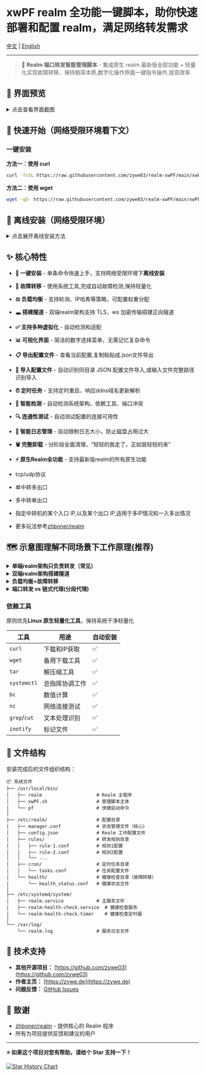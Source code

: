 # xwPF realm 全功能一键脚本，助你快速部署和配置 realm，满足网络转发需求

[中文](README.md) | [English](README_EN.md)

---

> 🚀 **Realm 端口转发智能管理脚本** - 集成原生 realm 最新版全部功能 + 轻量化实现故障转移，保持极简本质,数字化操作界面一键指令操作,提高效率

## 📸 界面预览

<details>
<summary>点击查看界面截图</summary>

**主界面**
![主界面](https://i.mji.rip/2025/07/17/00ea7f801a89bb83cf6d4cbef4a050e5.png)

**定时任务管理**
![定时任务](https://i.mji.rip/2025/07/11/46ad95de9117d32b444097ead36f9850.png)

**转发配置管理**
![配置管理](https://i.mji.rip/2025/07/17/56557ca87dee48d112b735ad78e0f65e.png)

**负载均衡与故障转移**
![负载均衡+故障转移](https://i.mji.rip/2025/07/17/e545e7ee444a0a2aa3592d080678696c.png)

</details>

## 🚀 快速开始（网络受限环境看下文）

### 一键安装

**方法一：使用 curl**
```bash
curl -fsSL https://raw.githubusercontent.com/zywe03/realm-xwPF/main/xwPF.sh | sudo bash -s install
```

**方法二：使用 wget**
```bash
wget -qO- https://raw.githubusercontent.com/zywe03/realm-xwPF/main/xwPF.sh | sudo bash -s install
```

## 🧭 离线安装（网络受限环境）

<details>
<summary>点击展开离线安装方法</summary>

适用于无法直接访问 GitHub 的服务器环境：(only ipv6等等)

**下载必要文件**

在有网络的设备上下载以下文件：
- **脚本文件下载**：[xwPF.sh](https://github.com/zywe03/realm-xwPF/raw/main/xwPF.sh) (右键点击 → 另存为)
- **Realm 程序下载**（根据系统架构选择）：

| 架构 | 适用系统 | 下载链接 | 检测命令 |
|------|----------|----------|----------|
| x86_64 | 常见64位系统 | [realm-x86_64-unknown-linux-gnu.tar.gz](https://github.com/zhboner/realm/releases/download/v2.7.0/realm-x86_64-unknown-linux-gnu.tar.gz) | `uname -m` 显示 `x86_64` |
| aarch64 | ARM64系统 | [realm-aarch64-unknown-linux-gnu.tar.gz](https://github.com/zhboner/realm/releases/download/v2.7.0/realm-aarch64-unknown-linux-gnu.tar.gz) | `uname -m` 显示 `aarch64` |
| armv7 | ARM32系统（如树莓派） | [realm-armv7-unknown-linux-gnueabihf.tar.gz](https://github.com/zhboner/realm/releases/download/v2.7.0/realm-armv7-unknown-linux-gnueabihf.tar.gz) | `uname -m` 显示 `armv7l` 或 `armv6l` |

随便创建一个目录放置脚本和压缩包文件,bash指令启动脚本选择**1. 安装配置**会优先自动检测**脚本同目录下的realm文件**进行安装

</details>

## ✨ 核心特性

- **🚀 一键安装** - 单条命令快速上手，支持网络受限环境下**离线安装**
- **🔄 故障转移** - 使用系统工具,完成自动故障检测,保持轻量化
- **⚖️ 负载均衡** - 支持轮询、IP哈希等策略，可配置权重分配
- **🕳️ 搭建隧道** - 双端realm架构支持 TLS，ws 加密传输搭建正向隧道
- **✅ 支持多种虚拟化** - 自动检测和适配

- **📊 可视化界面** - 简洁的数字选择菜单，无需记忆复杂命令
- **📋 导出配置文件** - 查看当前配置,复制粘贴成.json文件导出
- **📒 导入配置文件** - 自动识别同目录 JSON 配置文件导入,或输入文件完整路径识别导入
- **⏰ 定时任务** - 支持定时重启、响应ddns域名更新解析
- **🔧 智能检测** - 自动检测系统架构、依赖工具、端口冲突

- **🔍 连通性测试** - 自动测试配置的连接可用性
- **📝 智能日志管理** - 自动限制日志大小，防止磁盘占用过大
- **🗑️ 完整卸载** - 分阶段全面清理，“轻轻的我走了，正如我轻轻的来”
- **⚡ 原生Realm全功能** - 支持最新版realm的所有原生功能
- tcp/udp协议
- 单中转多出口
- 多中转单出口
- 指定中转机的某个入口 IP,以及某个出口 IP,适用于多IP情况和一入多出情况
- 更多玩法参考[zhboner/realm](https://github.com/zhboner/realm)

## 🗺️ 示意图理解不同场景下工作原理(推荐)

<details>
<summary><strong>单端realm架构只负责转发（常见）</strong></summary>

中转机安装realm,出口机安装业务软件

中转机realm只负责原模原样把设置的监听IP：端口收到的数据包进行转发到出口机,加密解密由业务软件负责

所以整个链路的加密协议由出口机业务软件决定

![e3c0a9ebcee757b95663fc73adc4e880.png](https://i.mji.rip/2025/07/17/e3c0a9ebcee757b95663fc73adc4e880.png)

</details>

<details>
<summary><strong>双端realm架构搭建隧道</strong></summary>

中转机安装realm,出口机要安装realm和业务软件

在realm和realm之间多套一层realm支持的加密传输

#### 所以中转机realm选择的加密,伪装域名等等,必须与落地机一致,否则无法解密

![4c1f0d860cd89ca79f4234dd23f81316.png](https://i.mji.rip/2025/07/17/4c1f0d860cd89ca79f4234dd23f81316.png)

</details>

<details>
<summary><strong>负载均衡+故障转移</strong></summary>

- 同一端口转发有多个出口机
![a9f7c94e9995022557964011d35c3ad4.png](https://i.mji.rip/2025/07/15/a9f7c94e9995022557964011d35c3ad4.png)

- 前置>多中转>单落地
![2cbc533ade11a8bcbbe63720921e9e05.png](https://i.mji.rip/2025/07/17/2cbc533ade11a8bcbbe63720921e9e05.png)

- `轮询`模式 (roundrobin)

不断切换规则组里的出口机

- `IP哈希`模式 (iphash)

基于源 IP 的哈希值，决定流量走向，保证同一 IP 的请求始终落到同一出口机

- 权重即分配概率

- 故障转移

检测到某个出口故障，暂时移出负载均衡列表，恢复之后会自动添加进负载均衡列表

原生realm暂不支持故障转移

- 脚本的实现原理
```
1. systemd定时器触发 (每4秒)
   ↓
2. 执行健康检查脚本
   ↓
3. 读取规则配置文件
   ↓
4. 对每个目标执行TCP连通性检测
   ├── nc -z -w3 target port
   └── 备用: telnet target port
   ↓
5. 更新健康状态文件（原子更新）
   ├── 成功: success_count++, fail_count=0
   └── 失败: fail_count++, success_count=0
   ↓
6. 判断状态变化
   ├── 连续失败2次 → 标记为故障
   └── 连续成功2次+冷却期120秒(避免抖动频繁切换) → 标记为恢复
   ↓
7. 如有状态变化，创建更新标记文件
```

客户端可使用指令`while ($true) { (Invoke-WebRequest -Uri 'http://ifconfig.me/ip' -UseBasicParsing).Content; Start-Sleep -Seconds 1 }` 或 `while true; do curl -s ifconfig.me; echo; sleep 1; done` 实时监听IP变化情况

</details>

<details>
<summary><strong>端口转发 vs 链式代理(分段代理)</strong></summary>

容易搞混的两个概念

**简单理解**

端口转发只负责把某个端口的流量转发到另一个端口

链式代理是这样

分成了两段代理链,所以又称为分段代理,二级代理（有机会再细讲配置）

**各有各的优点**看使用场景 | 注意有的机不允许安装代理(遵循当地法律法规) | 不过某些场景链式会很灵活

| 链式代理 (Chained Proxy) | 端口转发 (Port Forwarding) |
| :------------------- | :--------------------- |
| 链路的机都要安装代理软件           | 中转机安装转发,出口机安装代理        |
| 配置文件复杂度较高            | 配置文件复杂度低（L4层转发）        |
| 会有每跳解包/封包开销          | 原生 TCP/UDP 透传，理论上更快    |
| 出站控制分流更精确（每跳配置出口）    | 难出站控制                  |

</details>

### 依赖工具
原则优先**Linux 原生轻量化工具**，保持系统干净轻量化

| 工具 | 用途 | 自动安装 |
|------|------|------|
| `curl` | 下载和IP获取 | ✅ |
| `wget` | 备用下载工具 | ✅ |
| `tar` | 解压缩工具 | ✅ |
| `systemctl` |总指挥协调工作 | ✅ |
| `bc` | 数值计算 | ✅ |
| `nc` | 网络连接测试 | ✅ |
| `grep`/`cut` | 文本处理识别 | ✅ |
| `inotify` | 标记文件 | ✅ |

## 📁 文件结构

安装完成后的文件组织结构：

```
📦 系统文件
├── /usr/local/bin/
│   ├── realm                    # Realm 主程序
│   ├── xwPF.sh                  # 管理脚本主体
│   └── pf                       # 快捷启动命令
│
├── /etc/realm/                  # 配置目录
│   ├── manager.conf             # 状态管理文件（核心）
│   ├── config.json              # Realm 工作配置文件
│   ├── rules/                   # 转发规则目录
│   │   ├── rule-1.conf          # 规则1配置
│   │   ├── rule-2.conf          # 规则2配置
│   │   └── ...
│   ├── cron/                    # 定时任务目录
│   │   └── tasks.conf           # 任务配置文件
│   └── health/                  # 健康检查目录（故障转移）
│       └── health_status.conf   # 健康状态文件
│
├── /etc/systemd/system/
│   ├── realm.service            # 主服务文件
│   ├── realm-health-check.service  # 健康检查服务
│   └── realm-health-check.timer    # 健康检查定时器
│
└── /var/log/
    └── realm.log                # 服务日志文件
```

## 🤝 技术支持

- **其他开源项目：** [https://github.com/zywe03](https://github.com/zywe03)
- **作者主页：** [https://zywe.de](https://zywe.de)
- **问题反馈：** [GitHub Issues](https://github.com/zywe03/realm-xwPF/issues)

## 🙏 致谢

- [zhboner/realm](https://github.com/zhboner/realm) - 提供核心的 Realm 程序
- 所有为项目提供反馈和建议的用户

---

**⭐ 如果这个项目对您有帮助，请给个 Star 支持一下！**

[![Star History Chart](https://api.star-history.com/svg?repos=zywe03/realm-xwPF&type=Date)](https://www.star-history.com/#zywe03/realm-xwPF&Date)